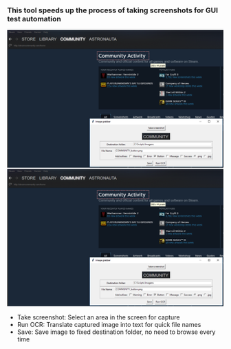 ### This tool speeds up the process of taking screenshots for GUI test automation

![print-2](https://github.com/douglasnavarro/ImageGrabber/blob/master/readme-prints/print2.PNG)
![print-3](https://github.com/douglasnavarro/ImageGrabber/blob/master/readme-prints/print2.PNG)

- Take screenshot: Select an area in the screen for capture
- Run OCR: Translate captured image into text for quick file names
- Save: Save image to fixed destination folder, no need to browse every time